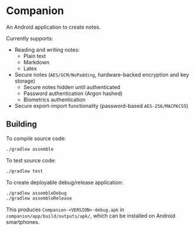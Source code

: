 # Companion

An Android application to create notes.

Currently supports:
 + Reading and writing notes:
   + Plain text
   + Markdown
   + Latex
 + Secure notes (`AES/GCM/NoPadding`, hardware-backed encryption and key storage)
   + Secure notes hidden until authenticated
   + Password authentication (Argon hashed)
   + Biometrics authentication
 + Secure export-import functionality (password-based `AES-256/MACPKCS5`)

## Building
To compile source code:
```bash
./gradlew assemble
```

To test source code:
```bash
./gradlew test
```

To create deployable debug/release application:
```bash
./gradlew assembleDebug 
./gradlew assembleRelease
```
This produces `Companion-<VERSION>-debug.apk` in 
`companion/app/build/outputs/apk/`, which can be installed on Android smartphones.